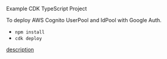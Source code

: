 Example CDK TypeScript Project

To deploy AWS Cognito UserPool and IdPool with Google Auth.

 * `npm install`
 * `cdk deploy`

[description](https://note.figmentresearch.com/aws/cognito-user-pool-with-google-auth)
